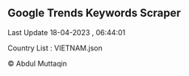 

## Google Trends Keywords Scraper 
 
Last Update 18-04-2023 , 06:44:01

Country List :
VIETNAM.json



© Abdul Muttaqin 
